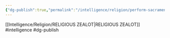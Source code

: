 ```yaml
---
{"dg-publish":true,"permalink":"/intelligence/religion/perform-sacrament/"}
---
```


[[Intelligence/Religion/RELIGIOUS ZEALOT\|RELIGIOUS ZEALOT]]
#intelligence #dg-publish